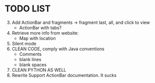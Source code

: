 TODO LIST
=========

3. Add ActionBar and fragments -> fragment last, all, and click to view
    - ActionBar with tabs?
4. Retrieve more info from website:
    - Map with location
5. Silent mode
6. CLEAN CODE, comply with Java conventions
    - Comments
    - blank lines
    - blank spaces
7. CLEAN PYTHON AS WELL
8. Rewrite Support ActionBar documentation. It sucks

